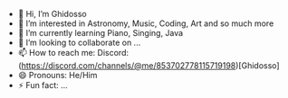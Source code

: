 - 👋 Hi, I’m Ghidosso
- 👀 I’m interested in Astronomy, Music, Coding, Art and so much more
- 🌱 I’m currently learning Piano, Singing, Java
- 💞️ I’m looking to collaborate on ...
- 📫 How to reach me: Discord: (https://discord.com/channels/@me/853702778115719198)[Ghidosso]
- 😄 Pronouns: He/Him
- ⚡ Fun fact: ...
